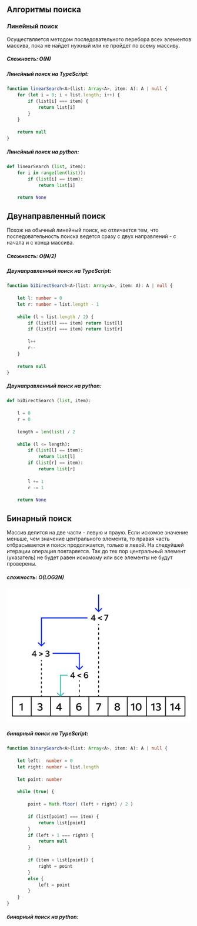 ## Алгоритмы поиска  

### Линейный поиск  

Осуществляется методом последовательного перебора всех элементов массива, пока не найдет нужный или не пройдет по всему массиву.  

##### Сложность: O(N)

##### Линейный поиск на TypeScript:

```ts
function linearSearch<A>(list: Array<A>, item: A): A | null {
    for (let i = 0; i < list.length; i++) {
        if (list[i] === item) {
            return list[i]
        }
    }

    return null
}
```

##### Линейный поиск на python:

```py
def linearSearch (list, item):
    for i in range(len(list)):
        if (list[i] == item):
            return list[i]

    return None
```

## Двунаправленный поиск

Похож на обычный линейный поиск, но отличается тем, что последовательность поиска ведется сразу с двух направлений - с начала и с конца массива.  

##### Сложность: O(N/2)

##### Двунаправленный поиск на TypeScript:

```ts
function biDirectSearch<A>(list: Array<A>, item: A): A | null {

    let l: number = 0
    let r: number = list.length - 1

    while (l < list.length / 2) {
        if (list[l] === item) return list[l]
        if (list[r] === item) return list[r]

        l++
        r--
    }

    return null
}
```

##### Двунаправленный поиск на python:

```py
def biDirectSearch (list, item):

    l = 0
    r = 0

    length = len(list) / 2
    
    while (l <= length):
        if (list[l] == item): 
            return list[l]
        if (list[r] == item):
            return list[r]

        l += 1
        r -= 1

    return None
```

## Бинарный поиск

Массив делится на две части - левую и праую. Если искомое значение меньше, чем значение центрального элемента, то правая часть отбрасывается и поиск продолжается, только в левой. На следуйшей итерации операция повтаряется. Так до тех пор центральный элемент (указатель) не будет равен искомому или все элементы не будут проверены.  

##### сложность: O(LOG2N)  

<img src="assets/binary-search.png" width="500">

##### бинарный поиск на TypeScript:    

```ts
function binarySearch<A>(list: Array<A>, item: A): A | null {

    let left:  number = 0
    let right: number = list.length

    let point: number

    while (true) {

        point = Math.floor( (left + right) / 2 )

        if (list[point] === item) {
            return list[point]
        }
        if (left + 1 === right) {
            return null
        }

        if (item < list[point]) {
            right = point
        }
        else {
            left = point
        }
    }
}
```

##### бинарный поиск на python:  

```py
```

